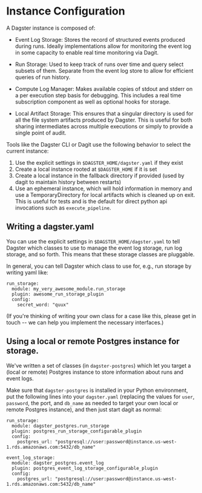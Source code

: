 # Instance Configuration

A Dagster instance is composed of:

- Event Log Storage: Stores the record of structured events produced during runs. Ideally implementations allow for monitoring the event log in some capacity to enable real time monitoring via Dagit.

- Run Storage: Used to keep track of runs over time and query select subsets of them. Separate from the event log store to allow for efficient queries of run history.

- Compute Log Manager: Makes available copies of stdout and stderr on a per execution step basis for debugging. This includes a real time subscription component as well as optional hooks for storage.

- Local Artifact Storage: This ensures that a singular directory is used for all the file system artifacts produced by Dagster. This is useful for both sharing intermediates across multiple executions or simply to provide a single point of audit.

Tools like the Dagster CLI or Dagit use the following behavior to select the current instance:

1. Use the explicit settings in `$DAGSTER_HOME/dagster.yaml` if they exist
2. Create a local instance rooted at `$DAGSTER_HOME` if it is set
3. Create a local instance in the fallback directory if provided (used by dagit to maintain history between restarts)
4. Use an ephemeral instance, which will hold information in memory and use a TemporaryDirectory for local artifacts
   which is cleaned up on exit. This is useful for tests and is the default for direct python api invocations such
   as `execute_pipeline`.


## Writing a dagster.yaml

You can use the explicit settings in `$DAGSTER_HOME/dagster.yaml` to tell Dagster which classes
to use to manage the event log storage, run log storage, and so forth. This means that these
storage classes are pluggable.

In general, you can tell Dagster which class to use for, e.g., run storage by writing yaml like:

```
run_storage:
  module: my_very_awesome_module.run_storage
  plugin: awesome_run_storage_plugin
  config:
    secret_word: "quux"
```

(If you're thinking of writing your own class for a case like this, please get in touch -- we can
help you implement the necessary interfaces.)

## Using a local or remote Postgres instance for storage.

We've written a set of classes (in `dagster-postgres`) which let you target a (local or remote)
Postgres instance to store information about runs and event logs.

Make sure that `dagster-postgres` is installed in your Python environment, put the following lines
into your `dagster.yaml` (replacing the values for `user`, `password`, the port, and `db_name` as
needed to target your own local or remote Postgres instance), and then just start dagit as normal:

```
run_storage:
  module: dagster_postgres.run_storage
  plugin: postgres_run_storage_configurable_plugin
  config:
    postgres_url: "postgresql://user:password@instance.us-west-1.rds.amazonaws.com:5432/db_name"

event_log_storage:
  module: dagster_postgres.event_log
  plugin: postgres_event_log_storage_configurable_plugin
  config:
    postgres_url: "postgresql://user:password@instance.us-west-1.rds.amazonaws.com:5432/db_name"
```
